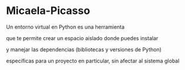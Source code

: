 # Micaela-Picasso
Un entorno virtual en Python es una herramienta 

que te permite crear un espacio aislado donde puedes instalar 

y manejar las dependencias (bibliotecas y versiones de Python) 

específicas para un proyecto en particular, sin afectar al sistema global